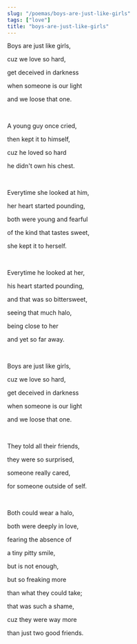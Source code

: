 ```yaml
---
slug: "/poemas/boys-are-just-like-girls"
tags: ["love"]
title: "boys-are-just-like-girls"
---
```

Boys are just like girls,

cuz we love so hard,

get deceived in darkness

when someone is our light

and we loose that one.

&nbsp;

A young guy once cried,

then kept it to himself,

cuz he loved so hard

he didn't own his chest.

&nbsp;

Everytime she looked at him,

her heart started pounding,

both were young and fearful

of the kind that tastes sweet,

she kept it to herself.

&nbsp;

Everytime he looked at her,

his heart started pounding,

and that was so bittersweet,

seeing that much halo,

being close to her

and yet so far away.

&nbsp;

Boys are just like girls,

cuz we love so hard,

get deceived in darkness

when someone is our light

and we loose that one.

&nbsp;

They told all their friends,

they were so surprised,

someone really cared,

for someone outside of self.

&nbsp;

Both could wear a halo,

both were deeply in love,

fearing the absence of

a tiny pitty smile,

but is not enough,

but so freaking more

than what they could take;

that was such a shame,

cuz they were way more

than just two good friends.
